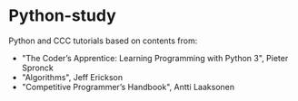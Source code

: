 # Python-study

Python and CCC tutorials based on contents from:
- "The Coder’s Apprentice: Learning Programming with Python 3", Pieter Spronck
- "Algorithms", Jeff Erickson
- "Competitive Programmer’s Handbook", Antti Laaksonen
